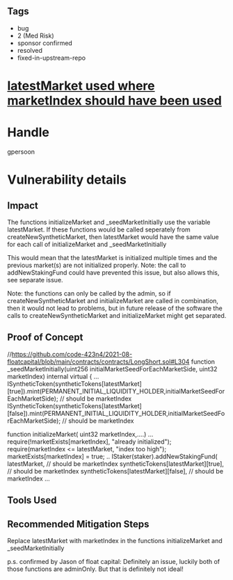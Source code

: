 ## Tags

- bug
- 2 (Med Risk)
- sponsor confirmed
- resolved
- fixed-in-upstream-repo

# [latestMarket used where marketIndex should have been used](https://github.com/code-423n4/2021-08-floatcapital-findings/issues/9) 

# Handle

gpersoon


# Vulnerability details

## Impact
The functions initializeMarket and _seedMarketInitially use the variable latestMarket.
If these functions would be called seperately from createNewSyntheticMarket, then latestMarket would have the same value for each call of initializeMarket and _seedMarketInitially 

This would mean that the latestMarket is initialized multiple times and the previous market(s) are not initialized properly.
Note: the call to addNewStakingFund could have prevented this issue, but also allows this, see separate issue.

Note: the functions can only be called by the admin, so if createNewSyntheticMarket and initializeMarket are called in combination, then it would not lead to problems,
but in future release of the software the calls to createNewSyntheticMarket and initializeMarket might get separated.

## Proof of Concept
//https://github.com/code-423n4/2021-08-floatcapital/blob/main/contracts/contracts/LongShort.sol#L304
function _seedMarketInitially(uint256 initialMarketSeedForEachMarketSide, uint32 marketIndex) internal virtual {
   ...
    ISyntheticToken(syntheticTokens[latestMarket][true]).mint(PERMANENT_INITIAL_LIQUIDITY_HOLDER,initialMarketSeedForEachMarketSide);   // should be marketIndex
    ISyntheticToken(syntheticTokens[latestMarket][false]).mint(PERMANENT_INITIAL_LIQUIDITY_HOLDER,initialMarketSeedForEachMarketSide);  // should be marketIndex

  function initializeMarket(
     uint32 marketIndex,....)
  ...
    require(!marketExists[marketIndex], "already initialized");
    require(marketIndex <= latestMarket, "index too high"); 
    marketExists[marketIndex] = true;
..
    IStaker(staker).addNewStakingFund(
      latestMarket,                                       // should be marketIndex
      syntheticTokens[latestMarket][true],   // should be marketIndex
      syntheticTokens[latestMarket][false],  // should be marketIndex
  ...

## Tools Used

## Recommended Mitigation Steps
Replace latestMarket with marketIndex in the functions initializeMarket and _seedMarketInitially

p.s. confirmed by Jason of float capital: Definitely an issue, luckily both of those functions are adminOnly. But that is definitely not ideal!

